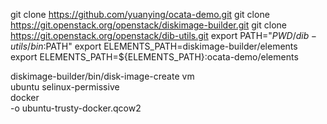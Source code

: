 
git clone https://github.com/yuanying/ocata-demo.git
git clone https://git.openstack.org/openstack/diskimage-builder.git
git clone https://git.openstack.org/openstack/dib-utils.git
export PATH="${PWD}/dib-utils/bin:$PATH"
export ELEMENTS_PATH=diskimage-builder/elements
export ELEMENTS_PATH=${ELEMENTS_PATH}:ocata-demo/elements

diskimage-builder/bin/disk-image-create vm \
      ubuntu selinux-permissive \
      docker \
      -o ubuntu-trusty-docker.qcow2
